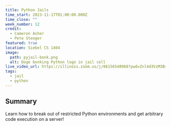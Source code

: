 ```yaml
---
title: Python Jails
time_start: 2023-11-17T01:00:00.000Z
time_close: ""
week_number: 12
credit:
  - Cameron Asher
  - Pete Stenger
featured: true
location: Siebel CS 1404
image:
  path: pyjail-bonk.png
  alt: Doge bonking Python logo in jail cell
live_video_url: https://illinois.zoom.us/j/86156548968?pwd=Znl4d3VzM3BrcGUyOFJEclBCa2s1Zz09
tags:
  - jail
  - python
---
```

## Summary

Learn how to break out of restricted Python environments and get arbitrary code execution on a server!